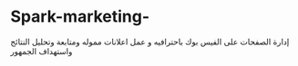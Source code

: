 # Spark-marketing-
إدارة الصفحات على الفيس بوك باحترافيه و عمل اعلانات مموله ومتابعة وتحليل النتائج  واستهداف الجمهور 
